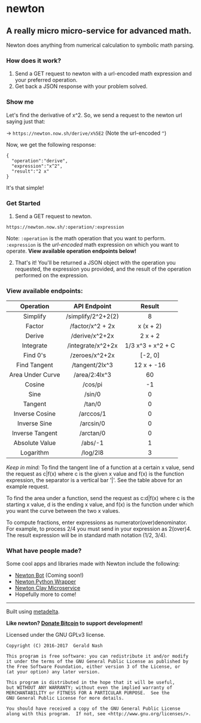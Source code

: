 # newton
## A really micro micro-service for advanced math.
Newton does anything from numerical calculation to symbolic math parsing.

### How does it work?
1. Send a GET request to newton with a url-encoded math expression and your preferred operation.
2. Get back a JSON response with your problem solved.


### Show me
Let's find the derivative of x^2.
So, we send a request to the newton url saying just that:

-> `https://newton.now.sh/derive/x%5E2` (Note the url-encoded `^`)

Now, we get the following response:
```
{
  "operation":"derive",
  "expression":"x^2",
  "result":"2 x"
}
```
It's that simple!

### Get Started
1. Send a GET request to newton.
```
https://newton.now.sh/:operation/:expression
```
Note: `:operation` is the math operation that you want to perform. `:expression` is the *url-encoded* math expression on which you want to operate. **View available operation endpoints below!**

2. That's it! You'll be returned a JSON object with the operation you requested, the expression you provided, and the result of the operation performed on the expression.

### View available endpoints:
| Operation |    API Endpoint   |       Result      |
|:---------:|:-----------------:|:-----------------:|
| Simplify  | /simplify/2^2+2(2)| 8                 |
| Factor    | /factor/x^2 + 2x  | x (x + 2)         |
| Derive    | /derive/x^2+2x    | 2 x + 2           |
| Integrate | /integrate/x^2+2x | 1/3 x^3 + x^2 + C |
| Find 0's  | /zeroes/x^2+2x    | [-2, 0]           |
| Find Tangent| /tangent/2lx^3  | 12 x + -16        |
| Area Under Curve| /area/2:4lx^3| 60               |
| Cosine    | /cos/pi            | -1                 |
| Sine      | /sin/0            | 0                 |
| Tangent   | /tan/0            | 0                 |
| Inverse Cosine    | /arccos/1            | 0                 |
| Inverse Sine    | /arcsin/0            | 0                 |
| Inverse Tangent    | /arctan/0            | 0                 |
| Absolute Value    | /abs/-1            | 1                 |  
| Logarithm | /log/2l8           | 3               |

*Keep in mind:*
To find the tangent line of a function at a certain x value,
send the request as c|f(x) where c is the given x value and f(x) is the function expression, the separator is a vertical bar '|'. See the table above for an example request.

To find the area under a function, send the request as c:d|f(x) where c is the starting x value, d is the ending x value, and f(x) is the function under which you want the curve between the two x values.  

To compute fractions, enter expressions as numerator(over)denominator. For example, to process 2/4 you must send in your expression as 2(over)4. The result expression will be in standard math notation (1/2, 3/4).  

### What have people made?
Some cool apps and libraries made with Newton include the following:
- [Newton Bot](https://twitter.com/aunyks/status/813127765646082050) (Coming soon!)
- [Newton Python Wrapper](https://github.com/ilevn/aionewton)
- [Newton Clay Microservice](https://clay.run/services/nicoslepicos/newton-api)
- Hopefully more to come!

-----------------------------------------------------------------
Built using [metadelta](https://github.com/metadelta/metadelta-core).

**Like newton? [Donate Bitcoin](http://www.aunyks.com/bitcoin) to support development!**  

Licensed under the GNU GPLv3 license.  

    Copyright (C) 2016-2017  Gerald Nash

    This program is free software: you can redistribute it and/or modify
    it under the terms of the GNU General Public License as published by
    the Free Software Foundation, either version 3 of the License, or
    (at your option) any later version.

    This program is distributed in the hope that it will be useful,
    but WITHOUT ANY WARRANTY; without even the implied warranty of
    MERCHANTABILITY or FITNESS FOR A PARTICULAR PURPOSE.  See the
    GNU General Public License for more details.

    You should have received a copy of the GNU General Public License
    along with this program.  If not, see <http://www.gnu.org/licenses/>.
